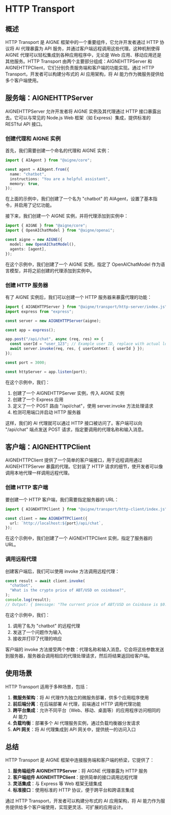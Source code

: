 # HTTP Transport

## 概述

HTTP Transport 是 AIGNE 框架中的一个重要组件，它允许开发者通过 HTTP 协议将 AI 代理暴露为 API 服务，并通过客户端远程调用这些代理。这种机制使得 AIGNE 代理可以轻松集成到各种应用程序中，无论是 Web 应用、移动应用还是其他服务。HTTP Transport 由两个主要部分组成：AIGNEHTTPServer 和 AIGNEHTTPClient，它们分别负责服务端和客户端的功能实现。通过 HTTP Transport，开发者可以构建分布式的 AI 应用架构，将 AI 能力作为微服务提供给多个客户端使用。

## 服务端：AIGNEHTTPServer

AIGNEHTTPServer 允许开发者将 AIGNE 实例及其代理通过 HTTP 接口暴露出去。它可以与常见的 Node.js Web 框架（如 Express）集成，提供标准的 RESTful API 接口。

### 创建代理和 AIGNE 实例

首先，我们需要创建一个命名的代理和 AIGNE 实例：

```ts file="../../docs-examples/test/concepts/http-transport.test.ts" region="example-http-transport-create-named-agent"
import { AIAgent } from "@aigne/core";

const agent = AIAgent.from({
  name: "chatbot",
  instructions: "You are a helpful assistant",
  memory: true,
});
```

在上面的示例中，我们创建了一个名为 "chatbot" 的 AIAgent，设置了基本指令，并启用了记忆功能。

接下来，我们创建一个 AIGNE 实例，并将代理添加到实例中：

```ts file="../../docs-examples/test/concepts/http-transport.test.ts" region="example-http-transport-create-aigne"
import { AIGNE } from "@aigne/core";
import { OpenAIChatModel } from "@aigne/openai";

const aigne = new AIGNE({
  model: new OpenAIChatModel(),
  agents: [agent],
});
```

在这个示例中，我们创建了一个 AIGNE 实例，指定了 OpenAIChatModel 作为语言模型，并将之前创建的代理添加到实例中。

### 创建 HTTP 服务器

有了 AIGNE 实例后，我们可以创建一个 HTTP 服务器来暴露代理的功能：

```ts file="../../docs-examples/test/concepts/http-transport.test.ts" region="example-http-transport-create-http-server"
import { AIGNEHTTPServer } from "@aigne/transport/http-server/index.js";
import express from "express";

const server = new AIGNEHTTPServer(aigne);

const app = express();

app.post("/api/chat", async (req, res) => {
  const userId = "user_123"; // Example user ID, replace with actual logic to get user ID
  await server.invoke(req, res, { userContext: { userId } });
});

const port = 3000;

const httpServer = app.listen(port);
```

在这个示例中，我们：

1. 创建了一个 AIGNEHTTPServer 实例，传入 AIGNE 实例
2. 创建了一个 Express 应用
3. 定义了一个 POST 路由 "/api/chat"，使用 server.invoke 方法处理请求
4. 检测可用端口并启动 HTTP 服务器

这样，我们的 AI 代理就可以通过 HTTP 接口被访问了。客户端可以向 "/api/chat" 端点发送 POST 请求，指定要调用的代理名称和输入消息。

## 客户端：AIGNEHTTPClient

AIGNEHTTPClient 提供了一个简单的客户端接口，用于远程调用通过 AIGNEHTTPServer 暴露的代理。它封装了 HTTP 请求的细节，使开发者可以像调用本地代理一样调用远程代理。

### 创建 HTTP 客户端

要创建一个 HTTP 客户端，我们需要指定服务器的 URL：

```ts file="../../docs-examples/test/concepts/http-transport.test.ts" region="example-http-client-create-client"
import { AIGNEHTTPClient } from "@aigne/transport/http-client/index.js";

const client = new AIGNEHTTPClient({
  url: `http://localhost:${port}/api/chat`,
});
```

在这个示例中，我们创建了一个 AIGNEHTTPClient 实例，指定了服务器的 URL。

### 调用远程代理

创建客户端后，我们可以使用 invoke 方法调用远程代理：

```ts file="../../docs-examples/test/concepts/http-transport.test.ts" region="example-http-client-invoke-agent"
const result = await client.invoke(
  "chatbot",
  "What is the crypto price of ABT/USD on coinbase?",
);
console.log(result);
// Output: { $message: "The current price of ABT/USD on Coinbase is $0.9684." }
```

在这个示例中，我们：

1. 调用了名为 "chatbot" 的远程代理
2. 发送了一个问题作为输入
3. 接收并打印了代理的响应

客户端的 invoke 方法接受两个参数：代理名称和输入消息。它会将这些参数发送到服务器，服务器会调用相应的代理处理请求，然后将结果返回给客户端。

## 使用场景

HTTP Transport 适用于多种场景，包括：

1. **微服务架构**：将 AI 代理作为独立的微服务部署，供多个应用程序使用
2. **前后端分离**：在后端部署 AI 代理，前端通过 HTTP 调用代理功能
3. **跨平台集成**：允许不同平台（Web、移动、桌面等）的应用程序访问相同的 AI 能力
4. **负载均衡**：部署多个 AI 代理服务实例，通过负载均衡器分发请求
5. **API 网关**：将 AI 代理集成到 API 网关中，提供统一的访问入口

## 总结

HTTP Transport 是 AIGNE 框架中连接服务端和客户端的桥梁，它提供了：

1. **服务端组件 AIGNEHTTPServer**：将 AIGNE 代理暴露为 HTTP 服务
2. **客户端组件 AIGNEHTTPClient**：提供简单的接口调用远程代理
3. **灵活集成**：与 Express 等 Web 框架无缝集成
4. **标准接口**：使用标准的 HTTP 协议，便于跨平台和跨语言集成

通过 HTTP Transport，开发者可以构建分布式的 AI 应用架构，将 AI 能力作为服务提供给多个客户端使用，实现更灵活、可扩展的应用设计。
